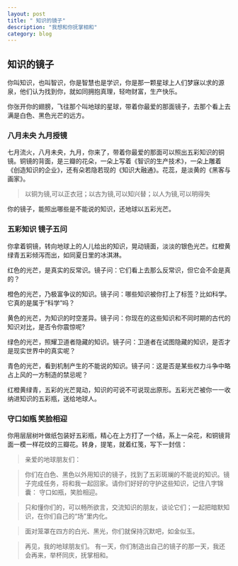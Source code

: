 ```yaml
---
layout: post
title: " 知识的镜子"
description: "我想和你抚掌相和"
category: blog
---
```






## 知识的镜子

你叫知识，也叫智识，你是智慧也是学识，你是那一颗星球上人们梦寐以求的源泉，他们认为找到你，就如同拥抱真理，轻吻财富，生产快乐。

你张开你的翅膀，飞往那个叫地球的星球，带着你最爱的那面镜子，去那个看上去满是白色、黑色光芒的远方。

###  八月未央 九月授镜

七月流火，八月未央，九月，你来了，带着你最爱的那面可以照出五彩知识的铜镜。铜镜的背面，是三瓣的花朵，一朵上写着《智识的生产技术》，一朵上雕着《创造知识的企业》，还有朵若隐若现的《知识大融通》。花蕊，是淡黄的《黑客与画家》。

> 以铜为镜,可以正衣冠；以古为镜,可以知兴替；以人为镜,可以明得失

你的镜子，能照出哪些是不能说的知识，还地球以五彩光芒。


### 五彩知识 镜子五问

你拿着铜镜，转向地球上的人儿给出的知识，晃动镜面，淡淡的银色光芒。红橙黄绿青五彩倾泻而出，如同夏日里的冰淇淋。

红色的光芒，是真实的反常识。镜子问：它们看上去那么反常识，但它会不会是真的？

橙色的光芒，乃极富争议的知识。镜子问：哪些知识被你打上了标签？比如科学。它真的是属于“科学”吗？

黄色的光芒，为知识的时空差异。镜子问：你现在的这些知识和不同时期的古代的知识对比，是否令你震惊呢?

绿色的光芒，照耀卫道者隐藏的知识。镜子问：卫道者在试图隐藏的知识，是否才是现实世界中的真实呢？

青色的光芒，看到机制产生的不能说的知识。镜子问：这是否是某些权力斗争中略占上风的一方制造的禁忌呢？

红橙黄绿青，五彩的光芒晃动，知识的可说不可说现出原形。五彩光芒被你一一收纳进知识的五彩瓶，送给地球人。


### 守口如瓶  笑脸相迎

你用层层树叶做纸包装好五彩瓶，精心在上方打了一个结，系上一朵花，和铜镜背面一模一样花纹的三瓣花。转身，提笔，就着红笺，写下一封信：

> 亲爱的地球朋友们：

> 你们在白色、黑色以外用知识的镜子，找到了五彩斑斓的不能说的知识。镜子完成任务，将和我一起回家。请你们好好的守护这些知识，记住八字锦囊： 守口如瓶，笑脸相迎。

> 只和懂你们的，可以畅所欲言，交流知识的朋友，谈论它们；一起把暗默知识，在你们自己的“场”里内化。

> 面对笼罩在四方的白光、黑光，你们就保持沉默吧，如金似玉。

> 再见，我的地球朋友们。 有一天，你们制造出自己的镜子的那一天，我还会再来，举杯同庆，抚掌相和。 





[TianJie]:    http://violettianjie.github.io  "TianJie"
